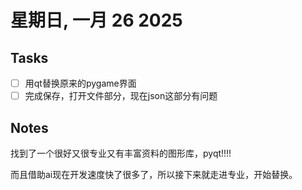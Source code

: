 # 星期日, 一月 26 2025

## Tasks
- [ ] 用qt替换原来的pygame界面
- [ ] 完成保存，打开文件部分，现在json这部分有问题
## Notes

找到了一个很好又很专业又有丰富资料的图形库，pyqt!!!!

而且借助ai现在开发速度快了很多了，所以接下来就走进专业，开始替换。

